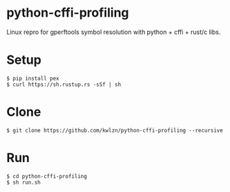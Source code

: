 # python-cffi-profiling

Linux repro for gperftools symbol resolution with python + cffi + rust/c libs.

# Setup

    $ pip install pex
    $ curl https://sh.rustup.rs -sSf | sh

# Clone

    $ git clone https://github.com/kwlzn/python-cffi-profiling --recursive

# Run

    $ cd python-cffi-profiling
    $ sh run.sh
